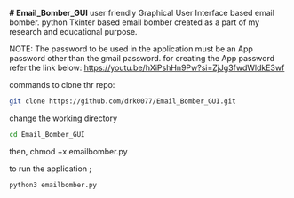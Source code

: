 **# Email_Bomber_GUI**
user friendly Graphical User Interface based email bomber. 
python Tkinter based email bomber created as a part of my research and educational purpose.

NOTE: The password to be used in the application must be an App password other than the gmail password.
for creating the App password refer the link below:
https://youtu.be/hXiPshHn9Pw?si=ZjJg3fwdWldkE3wf

commands to clone thr repo:
```sh
git clone https://github.com/drk0077/Email_Bomber_GUI.git
```

change the working directory
```sh
cd Email_Bomber_GUI
```
then,
chmod +x emailbomber.py

to run the application ;
```sh
python3 emailbomber.py
```

